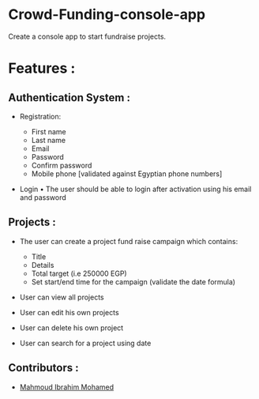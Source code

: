 # Crowd-Funding-console-app
Create a console app to start fundraise projects.
# Features :


## Authentication System :


- Registration:
    - First name
    - Last name
    - Email
    - Password
    - Confirm password
    - Mobile phone [validated against Egyptian phone numbers]

- Login
    • The user should be able to login after activation using his email and    password


## Projects :


- The user can create a project fund raise campaign which contains:
    - Title
    - Details
    - Total target (i.e 250000 EGP)
    - Set start/end time for the campaign (validate the date formula)

- User can view all projects
- User can edit his own projects
- User can delete his own project
- User can search for a project using date   


## Contributors :


- [Mahmoud Ibrahim Mohamed](https://github.com/mahmoud-24)

